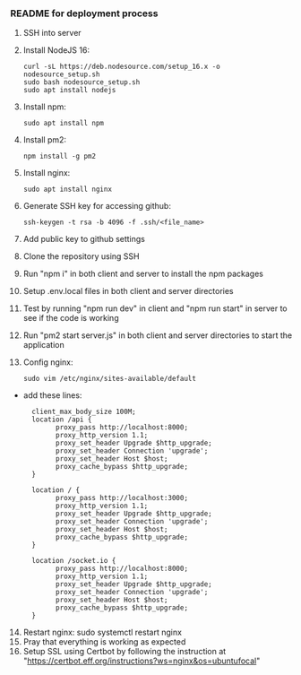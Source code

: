 ### README for deployment process

1.  SSH into server
2.  Install NodeJS 16:

        curl -sL https://deb.nodesource.com/setup_16.x -o nodesource_setup.sh
        sudo bash nodesource_setup.sh
        sudo apt install nodejs

3.  Install npm:

        sudo apt install npm

4.  Install pm2:

        npm install -g pm2

5.  Install nginx:

        sudo apt install nginx

6.  Generate SSH key for accessing github:

        ssh-keygen -t rsa -b 4096 -f .ssh/<file_name>

7.  Add public key to github settings
8.  Clone the repository using SSH
9.  Run "npm i" in both client and server to install the npm packages
10. Setup .env.local files in both client and server directories
11. Test by running "npm run dev" in client and "npm run start" in server to see if the code is working
12. Run "pm2 start server.js" in both client and server directories to start the application
13. Config nginx:

        sudo vim /etc/nginx/sites-available/default

- add these lines:

        client_max_body_size 100M;
        location /api {
              proxy_pass http://localhost:8000;
              proxy_http_version 1.1;
              proxy_set_header Upgrade $http_upgrade;
              proxy_set_header Connection 'upgrade';
              proxy_set_header Host $host;
              proxy_cache_bypass $http_upgrade;
        }

        location / {
              proxy_pass http://localhost:3000;
              proxy_http_version 1.1;
              proxy_set_header Upgrade $http_upgrade;
              proxy_set_header Connection 'upgrade';
              proxy_set_header Host $host;
              proxy_cache_bypass $http_upgrade;
        }

        location /socket.io {
              proxy_pass http://localhost:8000;
              proxy_http_version 1.1;
              proxy_set_header Upgrade $http_upgrade;
              proxy_set_header Connection 'upgrade';
              proxy_set_header Host $host;
              proxy_cache_bypass $http_upgrade;
        }

14. Restart nginx: sudo systemctl restart nginx
15. Pray that everything is working as expected
16. Setup SSL using Certbot by following the instruction at "https://certbot.eff.org/instructions?ws=nginx&os=ubuntufocal"
